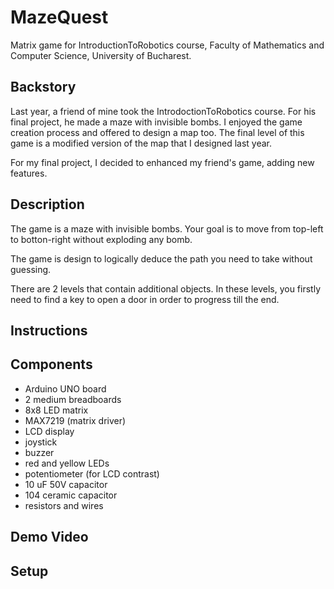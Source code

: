 # MazeQuest
Matrix game for IntroductionToRobotics course, Faculty of Mathematics and Computer Science, University of Bucharest.

## Backstory
Last year, a friend of mine took the IntrodoctionToRobotics course. For his final project, he made a maze with invisible bombs.
I enjoyed the game creation process and offered to design a map too. The final level of this game is a modified version of the map that I designed last year.

For my final project, I decided to enhanced my friend's game, adding new features.

## Description
The game is a maze with invisible bombs. Your goal is to move from top-left to botton-right without exploding any bomb.

The game is design to logically deduce the path you need to take without guessing.

There are 2 levels that contain additional objects. In these levels, you firstly need to find a key to open a door in order to progress till the end. 

## Instructions

## Components
* Arduino UNO board
* 2 medium breadboards
* 8x8 LED matrix
* MAX7219 (matrix driver)
* LCD display
* joystick
* buzzer
* red and yellow LEDs
* potentiometer (for LCD contrast)
* 10 uF 50V capacitor
* 104 ceramic capacitor
* resistors and wires

## Demo Video

## Setup

